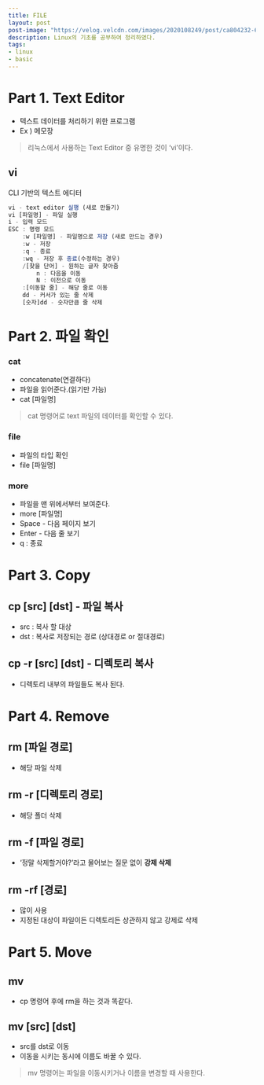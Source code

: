 ```yaml
---
title: FILE
layout: post
post-image: "https://velog.velcdn.com/images/2020108249/post/ca804232-601f-42b0-baf0-2bb7c2213e28/image.png"
description: Linux의 기초를 공부하여 정리하였다.
tags:
- linux
- basic
---
```


# Part 1. Text Editor

- 텍스트 데이터를 처리하기 위한 프로그램     
- Ex ) 메모장     


> 리눅스에서 사용하는 Text Editor 중 유명한 것이 ‘vi’이다. 
 

## vi

CLI 기반의 텍스트 에디터

```jsx
vi - text editor 실행 (새로 만들기)
vi [파일명] - 파일 실행
i - 입력 모드
ESC : 명령 모드
	:w [파일명] - 파일명으로 저장 (새로 만드는 경우)
	:w - 저장
	:q - 종료
	:wq - 저장 후 종료(수정하는 경우)
	/[찾을 단어] - 원하는 글자 찾아줌
		n : 다음을 이동
		N : 이전으로 이동
	:[이동할 줄] - 해당 줄로 이동
	dd - 커서가 있는 줄 삭제
	[숫자]dd - 숫자만큼 줄 삭제
```

# Part 2. 파일 확인

### cat

- concatenate(연결하다)
- 파일을 읽어준다.(읽기만 가능)
- cat [파일명]    


> cat 명령어로 text 파일의 데이터를 확인할 수 있다.


### file

- 파일의 타입 확인
- file [파일명]

### more

- 파일을 맨 위에서부터 보여준다.
- more [파일명]
- Space - 다음 페이지 보기
- Enter - 다음 줄 보기
- q : 종료


# Part 3. Copy

## cp [src] [dst] - 파일 복사

- src : 복사 할 대상
- dst : 복사로 저장되는 경로 (상대경로 or 절대경로)

## cp -r [src] [dst] - 디렉토리 복사

- 디렉토리 내부의 파일들도 복사 된다.


# Part 4. Remove

## rm [파일 경로]

- 해당 파일 삭제

## rm -r [디렉토리 경로]

- 해당 폴더 삭제

## rm -f [파일 경로]

- ‘정말 삭제할거야?’라고 물어보는 질문 없이 **강제 삭제**

## rm -rf [경로]

- 많이 사용
- 지정된 대상이 파일이든 디렉토리든 상관하지 않고 강제로 삭제


# Part 5. Move

## mv

- cp 명령어 후에 rm을 하는 것과 똑같다.

## mv [src] [dst]

- src를 dst로 이동
- 이동을 시키는 동시에 이름도 바꿀 수 있다.
      

> mv 명령어는 파일을 이동시키거나 이름을 변경할 때 사용한다.

